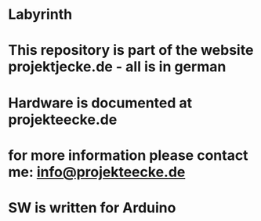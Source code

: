 # Labyrinth
# This repository is part of the website projektjecke.de - all is in german
# Hardware is documented at projekteecke.de
# for more information please contact me: info@projekteecke.de
# SW is written for Arduino
